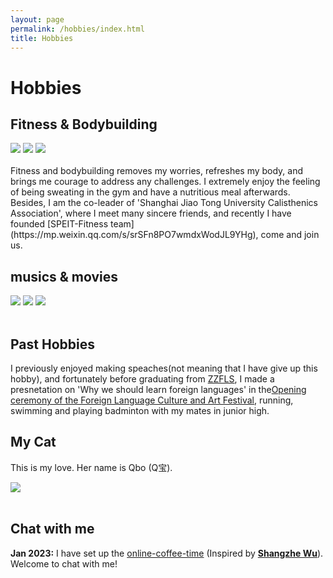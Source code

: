 ```yaml
---
layout: page
permalink: /hobbies/index.html
title: Hobbies
---
```


# Hobbies

## Fitness & Bodybuilding

<div class="third">
<img src="https://apollohong.github.io/images/18岁背面照.JPG">
<img src="https://apollohong.github.io/images/18岁侧面照.JPG">
<img src="https://apollohong.github.io/images/18岁入学军训侧面.JPG">
</div>
<br>Fitness and bodybuilding removes my worries, refreshes my body, and brings me courage to address any challenges. I extremely enjoy the feeling of being sweating in the gym and have a nutritious meal afterwards. Besides, I am the co-leader of 'Shanghai Jiao Tong University Calisthenics Association', where I meet many sincere friends, and recently I have founded [SPEIT-Fitness team](https://mp.weixin.qq.com/s/srSFn8PO7wmdxWodJL9YHg), come and join us. 


## musics & movies

<div class="third">
<img src="https://apollohong.github.io/images/into_the_wild.JPG">
<img src="https://apollohong.github.io/images/swimming.JPG">
<img src="https://apollohong.github.io/images/surfing1.JPG">
</div>
<br>

## Past Hobbies

I previously enjoyed making speaches(not meaning that I have give up this hobby), and fortunately before graduating from [ZZFLS](http://www.zzfls.com.cn/), I made a presnetation on 'Why we should learn foreign languages' in the[Opening ceremony of the Foreign Language Culture and Art Festival], running, swimming and playing badminton with my mates in junior high.  

[Opening ceremony of the Foreign Language Culture and Art Festival]:https://www.bilibili.com/video/BV1fK4y127ne/?spm_id_from=333.337.search-card.all.click&vd_source=052cbd1795348feadc63934ff61bfd5c

## My Cat

This is my love. Her name is Qbo (Q宝).

<div>
<img src="https://github.com/ApolloHong/images/cat.JPG">
</div>
<br>

## Chat with me

**Jan 2023:** I have set up the [online-coffee-time](https://calendly.com/apollohong) (Inspired by **[Shangzhe Wu](https://elliottwu.com/)**). Welcome to chat with me!

<!-- Calendly inline widget begin -->

<div class="calendly-inline-widget" data-url="https://calendly.com/apollohong" style="min-width:320px;height:630px;"></div>
<script type="text/javascript" src="https://assets.calendly.com/assets/external/widget.js" async></script>
<!-- Calendly inline widget end -->


